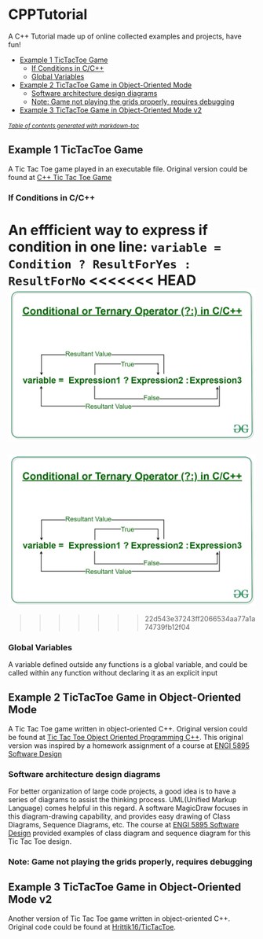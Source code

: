 # CPPTutorial
A C++ Tutorial made up of online collected examples and projects, have fun!

- [Example 1 TicTacToe Game](#example-1-tictactoe-game)
  * [If Conditions in C/C++](#if-conditions-in-c-c--)
  * [Global Variables](#global-variables)
- [Example 2 TicTacToe Game in Object-Oriented Mode](#example-2-tictactoe-game-in-object-oriented-mode)
  * [Software architecture design diagrams](#software-architecture-design-diagrams)
  * [Note: Game not playing the grids properly, requires debugging](#note--game-not-playing-the-grids-properly--requires-debugging)
- [Example 3 TicTacToe Game in Object-Oriented Mode v2](#example-3-tictactoe-game-in-object-oriented-mode-v2)

<small><i><a href='http://ecotrust-canada.github.io/markdown-toc/'>Table of contents generated with markdown-toc</a></i></small>



## Example 1 TicTacToe Game
A Tic Tac Toe game played in an executable file. Original version could be found at [C++ Tic Tac Toe Game](http://www.cppforschool.com/project/tic-tac-toe-project.html)
### If Conditions in C/C++
An effficient way to express if condition in one line:
`variable = Condition ? ResultForYes : ResultForNo`
<<<<<<< HEAD
![conditional expression](/pictures/Conditional-or-Ternary-Operator.jpg)
=======
![conditional expression](/Pictures/Conditional-or-Ternary-Operator.jpg)
>>>>>>> 22d543e37243ff2066534aa77a1a74739fb12f04

### Global Variables
A variable defined outside any functions is a global variable, and could be called within any function without declaring it as an explicit input

## Example 2 TicTacToe Game in Object-Oriented Mode
A Tic Tac Toe game written in object-oriented C++. Original version could be found at [Tic Tac Toe Object Oriented Programming C++](https://gsamaras.wordpress.com/code/tic-tac-toe-object-oriented-programming-c/). This original version was inspired by a homework assignment of a course at [ENGI 5895 Software Design](http://www.cs.mun.ca/~av/courses/5895-current/?page_id=24)
### Software architecture design diagrams
For better organization of large code projects, a good idea is to have a series of diagrams to assist the thinking process. UML(Unified Markup Language) comes helpful in this regard. A software MagicDraw focuses in this diagram-drawing capability, and provides easy drawing of Class Diagrams, Sequence Diagrams, etc. The course at [ENGI 5895 Software Design](http://www.cs.mun.ca/~av/courses/5895-current/?page_id=24) provided examples of class diagram and sequence diagram for this Tic Tac Toe design.
### Note: Game not playing the grids properly, requires debugging

## Example 3 TicTacToe Game in Object-Oriented Mode v2
Another version of Tic Tac Toe game written in object-oriented C++. Original code could be found at [Hrittik16/TicTacToe](https://github.com/Hrittik16/TicTacToe).